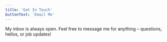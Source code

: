 ```yaml
---
title: 'Get In Touch'
buttonText: 'Email Me'
---
```


My inbox is always open. Feel free to message me for anything – questions, hellos, or job updates!
